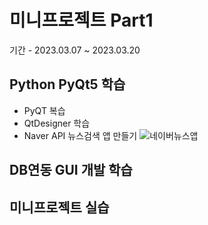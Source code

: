 # 미니프로젝트 Part1
기간 - 2023.03.07 ~ 2023.03.20

## Python PyQt5 학습
- PyQT 복습
- QtDesigner 학습
- Naver API 뉴스검색 앱 만들기
![네이버뉴스앱](C:\source\miniprojects\images)

## DB연동 GUI 개발 학습

## 미니프로젝트 실습
